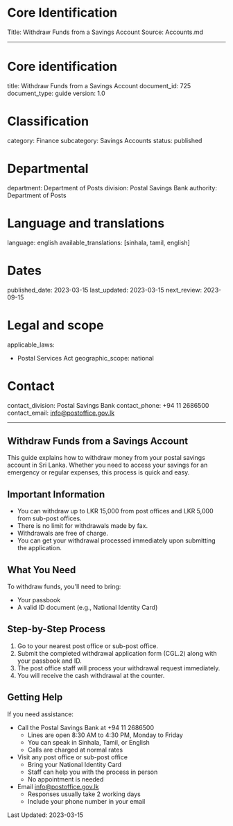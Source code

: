# Core Identification
Title: Withdraw Funds from a Savings Account
Source: Accounts.md

---
# Core identification
title: Withdraw Funds from a Savings Account
document_id: 725
document_type: guide
version: 1.0

# Classification
category: Finance
subcategory: Savings Accounts
status: published

# Departmental
department: Department of Posts
division: Postal Savings Bank
authority: Department of Posts

# Language and translations
language: english
available_translations: [sinhala, tamil, english]

# Dates
published_date: 2023-03-15
last_updated: 2023-03-15
next_review: 2023-09-15

# Legal and scope
applicable_laws:
 - Postal Services Act
geographic_scope: national

# Contact
contact_division: Postal Savings Bank
contact_phone: +94 11 2686500
contact_email: info@postoffice.gov.lk

---

## Withdraw Funds from a Savings Account

This guide explains how to withdraw money from your postal savings account in Sri Lanka. Whether you need to access your savings for an emergency or regular expenses, this process is quick and easy.

## Important Information

- You can withdraw up to LKR 15,000 from post offices and LKR 5,000 from sub-post offices.
- There is no limit for withdrawals made by fax.
- Withdrawals are free of charge.
- You can get your withdrawal processed immediately upon submitting the application.

## What You Need

To withdraw funds, you'll need to bring:
- Your passbook
- A valid ID document (e.g., National Identity Card)

## Step-by-Step Process

1. Go to your nearest post office or sub-post office.
2. Submit the completed withdrawal application form (CGL.2) along with your passbook and ID.
3. The post office staff will process your withdrawal request immediately.
4. You will receive the cash withdrawal at the counter.

## Getting Help

If you need assistance:

- Call the Postal Savings Bank at +94 11 2686500
    - Lines are open 8:30 AM to 4:30 PM, Monday to Friday
    - You can speak in Sinhala, Tamil, or English
    - Calls are charged at normal rates
- Visit any post office or sub-post office
    - Bring your National Identity Card
    - Staff can help you with the process in person
    - No appointment is needed
- Email info@postoffice.gov.lk
    - Responses usually take 2 working days
    - Include your phone number in your email

Last Updated: 2023-03-15
